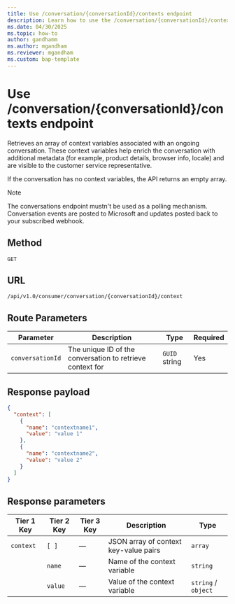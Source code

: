 ```yaml
---
title: Use /conversation/{conversationId}/contexts endpoint
description: Learn how to use the /conversation/{conversationId}/contexts endpoint.
ms.date: 04/30/2025
ms.topic: how-to
author: gandhamm
ms.author: mgandham
ms.reviewer: mgandham
ms.custom: bap-template
---
```


# Use /conversation/{conversationId}/contexts endpoint

Retrieves an array of context variables associated with an ongoing conversation. These context variables help enrich the conversation with additional metadata (for example, product details, browser info, locale) and are visible to the customer service representative.

If the conversation has no context variables, the API returns an empty array.

> [!NOTE]
> The conversations endpoint mustn't be used as a polling mechanism. Conversation events are posted to Microsoft and updates posted back to your subscribed webhook.

## Method

`GET`

## URL

`/api/v1.0/consumer/conversation/{conversationId}/context`



## Route Parameters

| Parameter        | Description                                             | Type     | Required |
|------------------|---------------------------------------------------------|----------|----------|
| `conversationId` | The unique ID of the conversation to retrieve context for | `GUID` string | Yes |



## Response payload

```json
{
  "context": [
    {
      "name": "contextname1",
      "value": "value 1"
    },
    {
      "name": "contextname2",
      "value": "value 2"
    }
  ]
}

```
## Response parameters

| Tier 1 Key | Tier 2 Key | Tier 3 Key | Description                           | Type                |
| ---------- | ---------- | ---------- | ------------------------------------- | ------------------- |
| `context`  | `[ ]`      | —          | JSON array of context key-value pairs | `array`             |
|            | `name`     | —          | Name of the context variable          | `string`            |
|            | `value`    | —          | Value of the context variable         | `string` / `object` |

